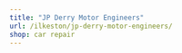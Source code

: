 ```yaml
---
title: "JP Derry Motor Engineers"
url: /ilkeston/jp-derry-motor-engineers/
shop: car repair
---
```

